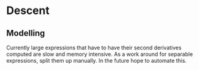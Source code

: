 # Descent

## Modelling

Currently large expressions that have to have their second derivatives
computed are slow and memory intensive. As a work around for separable
expressions, split them up manually. In the future hope to automate this.
